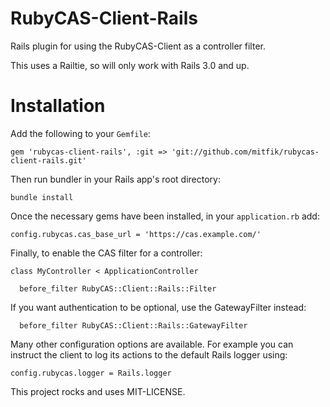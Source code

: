 RubyCAS-Client-Rails
====================

Rails plugin for using the RubyCAS-Client as a controller filter.

This uses a Railtie, so will only work with Rails 3.0 and up.


Installation
============

Add the following to your `Gemfile`:

    gem 'rubycas-client-rails', :git => 'git://github.com/mitfik/rubycas-client-rails.git'

Then run bundler in your Rails app's root directory:

    bundle install

Once the necessary gems have been installed, in your `application.rb` add:

    config.rubycas.cas_base_url = 'https://cas.example.com/'

Finally, to enable the CAS filter for a controller:

    class MyController < ApplicationController

      before_filter RubyCAS::Client::Rails::Filter

If you want authentication to be optional, use the GatewayFilter instead:

      before_filter RubyCAS::Client::Rails::GatewayFilter

Many other configuration options are available. For example you can instruct
the client to log its actions to the default Rails logger using:

    config.rubycas.logger = Rails.logger

This project rocks and uses MIT-LICENSE.
